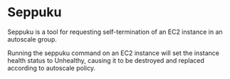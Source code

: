 # Seppuku

Seppuku is a tool for requesting self-termination of an EC2 instance in an autoscale group.

Running the seppuku command on an EC2 instance will set the instance health status to Unhealthy,
causing it to be destroyed and replaced according to autoscale policy.
